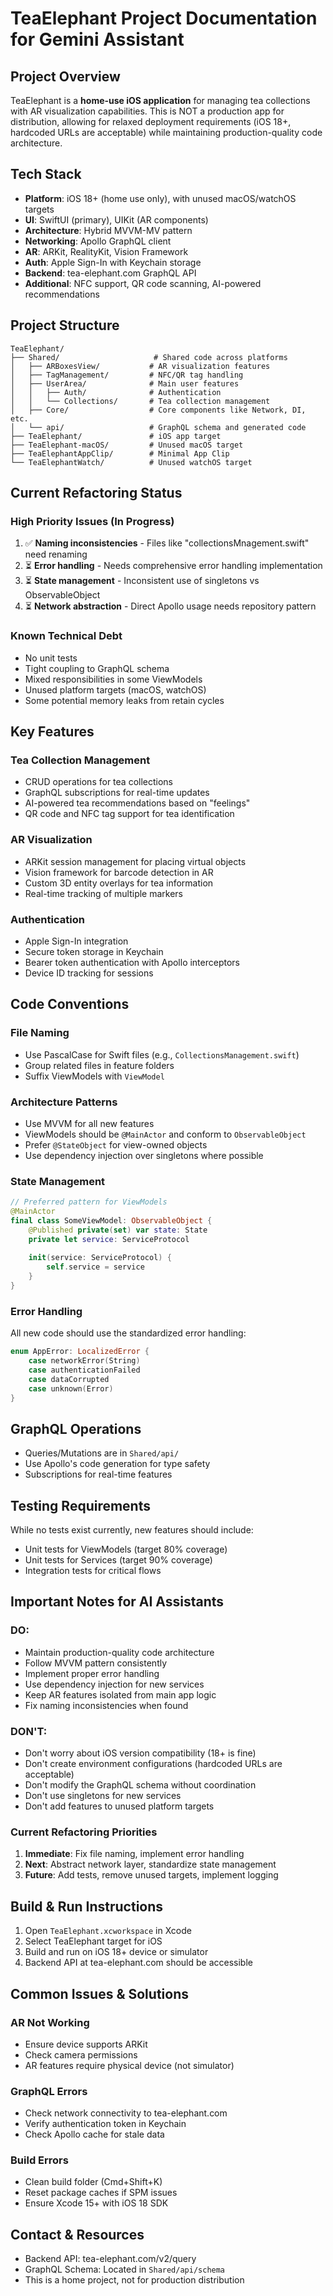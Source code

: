 # TeaElephant Project Documentation for Gemini Assistant

## Project Overview
TeaElephant is a **home-use iOS application** for managing tea collections with AR visualization capabilities. This is NOT a production app for distribution, allowing for relaxed deployment requirements (iOS 18+, hardcoded URLs are acceptable) while maintaining production-quality code architecture.

## Tech Stack
- **Platform**: iOS 18+ (home use only), with unused macOS/watchOS targets
- **UI**: SwiftUI (primary), UIKit (AR components)
- **Architecture**: Hybrid MVVM-MV pattern
- **Networking**: Apollo GraphQL client
- **AR**: ARKit, RealityKit, Vision Framework
- **Auth**: Apple Sign-In with Keychain storage
- **Backend**: tea-elephant.com GraphQL API
- **Additional**: NFC support, QR code scanning, AI-powered recommendations

## Project Structure
```
TeaElephant/
├── Shared/                     # Shared code across platforms
│   ├── ARBoxesView/           # AR visualization features
│   ├── TagManagement/         # NFC/QR tag handling
│   ├── UserArea/              # Main user features
│   │   ├── Auth/              # Authentication
│   │   └── Collections/       # Tea collection management
│   ├── Core/                  # Core components like Network, DI, etc.
│   └── api/                   # GraphQL schema and generated code
├── TeaElephant/               # iOS app target
├── TeaElephant-macOS/         # Unused macOS target
├── TeaElephantAppClip/        # Minimal App Clip
└── TeaElephantWatch/          # Unused watchOS target
```

## Current Refactoring Status

### High Priority Issues (In Progress)
1. ✅ **Naming inconsistencies** - Files like "collectionsMnagement.swift" need renaming
2. ⏳ **Error handling** - Needs comprehensive error handling implementation
3. ⏳ **State management** - Inconsistent use of singletons vs ObservableObject
4. ⏳ **Network abstraction** - Direct Apollo usage needs repository pattern

### Known Technical Debt
- No unit tests
- Tight coupling to GraphQL schema
- Mixed responsibilities in some ViewModels
- Unused platform targets (macOS, watchOS)
- Some potential memory leaks from retain cycles

## Key Features

### Tea Collection Management
- CRUD operations for tea collections
- GraphQL subscriptions for real-time updates
- AI-powered tea recommendations based on "feelings"
- QR code and NFC tag support for tea identification

### AR Visualization
- ARKit session management for placing virtual objects
- Vision framework for barcode detection in AR
- Custom 3D entity overlays for tea information
- Real-time tracking of multiple markers

### Authentication
- Apple Sign-In integration
- Secure token storage in Keychain
- Bearer token authentication with Apollo interceptors
- Device ID tracking for sessions

## Code Conventions

### File Naming
- Use PascalCase for Swift files (e.g., `CollectionsManagement.swift`)
- Group related files in feature folders
- Suffix ViewModels with `ViewModel`

### Architecture Patterns
- Use MVVM for all new features
- ViewModels should be `@MainActor` and conform to `ObservableObject`
- Prefer `@StateObject` for view-owned objects
- Use dependency injection over singletons where possible

### State Management
```swift
// Preferred pattern for ViewModels
@MainActor
final class SomeViewModel: ObservableObject {
    @Published private(set) var state: State
    private let service: ServiceProtocol
    
    init(service: ServiceProtocol) {
        self.service = service
    }
}
```

### Error Handling
All new code should use the standardized error handling:
```swift
enum AppError: LocalizedError {
    case networkError(String)
    case authenticationFailed
    case dataCorrupted
    case unknown(Error)
}
```

## GraphQL Operations
- Queries/Mutations are in `Shared/api/`
- Use Apollo's code generation for type safety
- Subscriptions for real-time features

## Testing Requirements
While no tests exist currently, new features should include:
- Unit tests for ViewModels (target 80% coverage)
- Unit tests for Services (target 90% coverage)
- Integration tests for critical flows

## Important Notes for AI Assistants

### DO:
- Maintain production-quality code architecture
- Follow MVVM pattern consistently
- Implement proper error handling
- Use dependency injection for new services
- Keep AR features isolated from main app logic
- Fix naming inconsistencies when found

### DON'T:
- Don't worry about iOS version compatibility (18+ is fine)
- Don't create environment configurations (hardcoded URLs are acceptable)
- Don't modify the GraphQL schema without coordination
- Don't use singletons for new services
- Don't add features to unused platform targets

### Current Refactoring Priorities
1. **Immediate**: Fix file naming, implement error handling
2. **Next**: Abstract network layer, standardize state management
3. **Future**: Add tests, remove unused targets, implement logging

## Build & Run Instructions
1. Open `TeaElephant.xcworkspace` in Xcode
2. Select TeaElephant target for iOS
3. Build and run on iOS 18+ device or simulator
4. Backend API at tea-elephant.com should be accessible

## Common Issues & Solutions

### AR Not Working
- Ensure device supports ARKit
- Check camera permissions
- AR features require physical device (not simulator)

### GraphQL Errors
- Check network connectivity to tea-elephant.com
- Verify authentication token in Keychain
- Check Apollo cache for stale data

### Build Errors
- Clean build folder (Cmd+Shift+K)
- Reset package caches if SPM issues
- Ensure Xcode 15+ with iOS 18 SDK

## Contact & Resources
- Backend API: tea-elephant.com/v2/query
- GraphQL Schema: Located in `Shared/api/schema`
- This is a home project, not for production distribution
